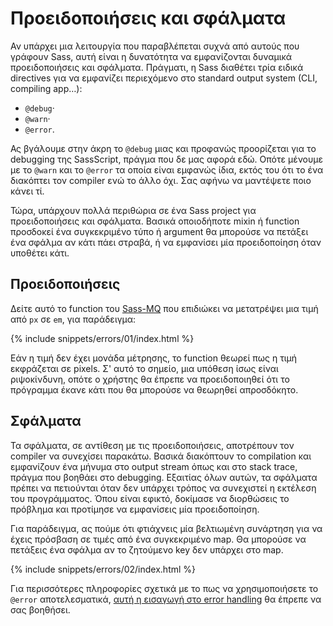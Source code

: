 
# Προειδοποιήσεις και σφάλματα

Αν υπάρχει μια λειτουργία που παραβλέπεται συχνά από αυτούς που γράφουν Sass, αυτή είναι η δυνατότητα να εμφανίζονται δυναμικά προειδοποιήσεις και σφάλματα. Πράγματι, η Sass διαθέτει τρία ειδικά directives για να εμφανίζει περιεχόμενο στο standard output system (CLI, compiling app…):

* `@debug`·
* `@warn`·
* `@error`.

Ας βγάλουμε στην άκρη το `@debug` μιας και προφανώς προορίζεται για το debugging της SassScript, πράγμα που δε μας αφορά εδώ. Οπότε μένουμε με το `@warn` και το `@error` τα οποία είναι εμφανώς ίδια, εκτός του ότι το ένα διακόπτει τον compiler ενώ το άλλο όχι. Σας αφήνω να μαντέψετε ποιο κάνει τί.

Τώρα, υπάρχουν πολλά περιθώρια σε ένα Sass project για προειδοποιήσεις και σφάλματα. Βασικά οποιοδήποτε mixin ή function προσδοκεί ένα συγκεκριμένο τύπο ή argument θα μπορούσε να πετάξει ένα σφάλμα αν κάτι πάει στραβά, ή να εμφανίσει μία προειδοποίηση όταν υποθέτει κάτι.

## Προειδοποιήσεις

Δείτε αυτό το function του [Sass-MQ](https://github.com/sass-mq/sass-mq) που επιδιώκει να μετατρέψει μια τιμή από `px` σε `em`, για παράδειγμα:

{% include snippets/errors/01/index.html %}

Εάν η τιμή δεν έχει μονάδα μέτρησης, το function θεωρεί πως η τιμή εκφράζεται σε pixels. Σ' αυτό το σημείο, μια υπόθεση ίσως είναι ριψοκίνδυνη, οπότε ο χρήστης θα έπρεπε να προειδοποιηθεί ότι το πρόγραμμα έκανε κάτι που θα μπορούσε να θεωρηθεί απροσδόκητο.

## Σφάλματα

Τα σφάλματα, σε αντίθεση με τις προειδοποιήσεις, αποτρέπουν τον compiler να συνεχίσει παρακάτω. Βασικά διακόπτουν το compilation και εμφανίζουν ένα μήνυμα στο output stream όπως και στο stack trace, πράγμα που βοηθάει στο debugging. Εξαιτίας όλων αυτών, τα σφάλματα πρέπει να πετιούνται όταν δεν υπάρχει τρόπος να συνεχιστεί η εκτέλεση του προγράμματος. Όπου είναι εφικτό, δοκίμασε να διορθώσεις το πρόβλημα και προτίμησε να εμφανίσεις μία προειδοποίηση.

Για παράδειγμα, ας πούμε ότι φτιάχνεις μία βελτιωμένη συνάρτηση για να έχεις πρόσβαση σε τιμές από ένα συγκεκριμένο map. Θα μπορούσε να πετάξεις ένα σφάλμα αν το ζητούμενο key δεν υπάρχει στο map.

{% include snippets/errors/02/index.html %}

Για περισσότερες πληροφορίες σχετικά με το πως να χρησιμοποιήσετε το `@error` αποτελεσματικά, [αυτή η εισαγωγή στο error handling](http://webdesign.tutsplus.com/tutorials/an-introduction-to-error-handling-in-sass--cms-19996) θα έπρεπε να σας βοηθήσει.
